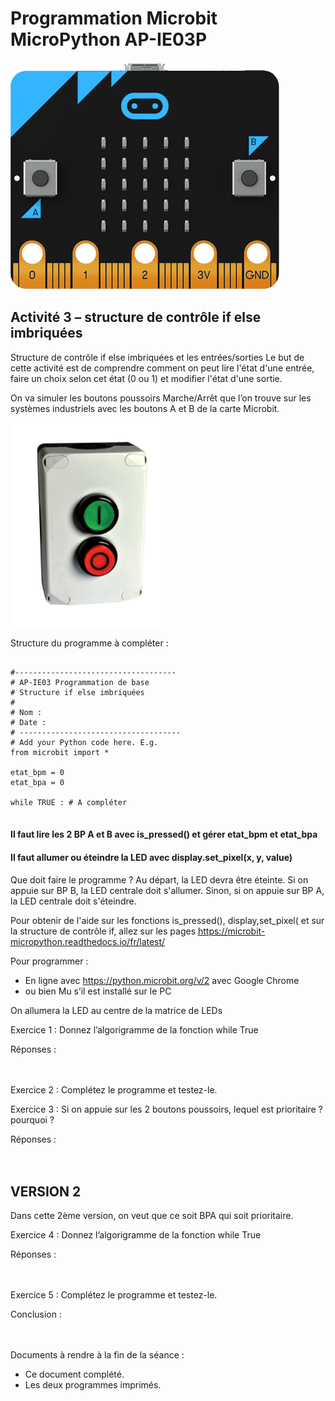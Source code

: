 # Programmation Microbit MicroPython AP-IE03P

![Image microbit](../Images/microbit-front.png)

## Activité 3 – structure de contrôle if else imbriquées

Structure de contrôle if else imbriquées et les entrées/sorties
Le but de cette activité est de comprendre comment on peut lire l'état d'une entrée, faire un choix selon cet état (0 ou 1) et modifier l'état d'une sortie.

On va simuler les boutons poussoirs Marche/Arrêt que l’on trouve sur les systèmes industriels avec les boutons A et B de la carte Microbit.

![bouton marche arrêt](../Images/Marche_Arret.png)

Structure du programme à compléter :

<pre>
<code>
#------------------------------------
# AP-IE03 Programmation de base
# Structure if else imbriquées
#
# Nom :
# Date :
# ------------------------------------
# Add your Python code here. E.g.
from microbit import *

etat_bpm = 0
etat_bpa = 0

while TRUE : # A compléter
</code>
</pre>

#### Il faut lire les 2 BP A et B avec is_pressed() et gérer etat_bpm et etat_bpa

#### Il faut allumer ou éteindre la LED avec display.set_pixel(x, y, value)


Que doit faire le programme ? Au départ, la LED devra être éteinte.
Si on appuie sur BP B, la LED centrale doit s'allumer.
Sinon, si on appuie sur BP A, la LED  centrale doit s'éteindre.

Pour obtenir de l'aide sur les fonctions is_pressed(), display,set_pixel( et sur la structure de contrôle if, allez sur les pages https://microbit-micropython.readthedocs.io/fr/latest/

Pour programmer :
- En ligne avec  https://python.microbit.org/v/2 avec Google Chrome
- ou bien Mu s’il est installé sur le PC

On allumera la LED au centre de la matrice de LEDs

Exercice 1 : Donnez l’algorigramme de la fonction while True

Réponses :
<br>
<br>
<br>

Exercice 2 : Complétez le programme et testez-le.

Exercice 3 : Si on appuie sur les 2 boutons poussoirs, lequel est prioritaire ? pourquoi ?

Réponses :
<br>
<br>
<br>

## VERSION 2
Dans cette 2ème version, on veut que ce soit BPA qui soit prioritaire.

Exercice 4 : Donnez l’algorigramme de la fonction while True

Réponses :
<br>
<br>
<br>

Exercice 5 : Complétez le programme et testez-le.

Conclusion :
<br>
<br>
<br>

Documents à rendre à la fin de la séance :
- Ce document complété.
- Les deux programmes imprimés.
